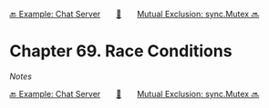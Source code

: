 [🔙 Example: Chat Server][previous-chapter]&nbsp;&nbsp;&nbsp;&nbsp;&nbsp;&nbsp;&nbsp;[🏡][readme]&nbsp;&nbsp;&nbsp;&nbsp;&nbsp;&nbsp;&nbsp;[Mutual Exclusion: sync.Mutex 🔜][upcoming-chapter]

# Chapter 69. Race Conditions

_Notes_

[🔙 Example: Chat Server][previous-chapter]&nbsp;&nbsp;&nbsp;&nbsp;&nbsp;&nbsp;&nbsp;[🏡][readme]&nbsp;&nbsp;&nbsp;&nbsp;&nbsp;&nbsp;&nbsp;[Mutual Exclusion: sync.Mutex 🔜][upcoming-chapter]

[readme]: README.md
[previous-chapter]: ch068-example-chat-server.md
[upcoming-chapter]: ch070-mutual-exclusion-sync.mutex.md
